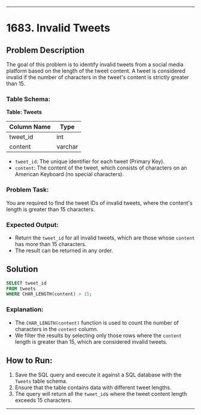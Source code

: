 
---

# 1683. Invalid Tweets

## Problem Description

The goal of this problem is to identify invalid tweets from a social media platform based on the length of the tweet content. A tweet is considered invalid if the number of characters in the tweet's content is strictly greater than 15.

### Table Schema:

**Table: Tweets**

| Column Name  | Type      |
|--------------|-----------|
| tweet_id     | int       |
| content      | varchar   |

- `tweet_id`: The unique identifier for each tweet (Primary Key).
- `content`: The content of the tweet, which consists of characters on an American Keyboard (no special characters).

### Problem Task:
You are required to find the tweet IDs of invalid tweets, where the content's length is greater than 15 characters.

### Expected Output:

- Return the `tweet_id` for all invalid tweets, which are those whose `content` has more than 15 characters.
- The result can be returned in any order.

## Solution

```sql
SELECT tweet_id
FROM tweets
WHERE CHAR_LENGTH(content) > 15;
```

### Explanation:

- The `CHAR_LENGTH(content)` function is used to count the number of characters in the `content` column.
- We filter the results by selecting only those rows where the `content` length is greater than 15, which are considered invalid tweets.

## How to Run:

1. Save the SQL query and execute it against a SQL database with the `Tweets` table schema.
2. Ensure that the table contains data with different tweet lengths.
3. The query will return all the `tweet_id`s where the tweet content length exceeds 15 characters.

---
